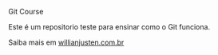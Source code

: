 Git Course

Este é um repositorio teste para ensinar como o Git funciona.

Saiba mais em [willianjusten.com.br](http://willianjusten.com.br)
